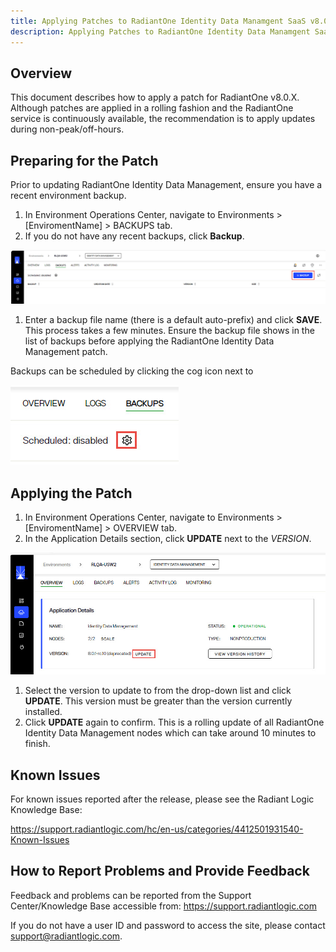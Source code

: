 ```yaml
---
title: Applying Patches to RadiantOne Identity Data Manamgent SaaS v8.0
description: Applying Patches to RadiantOne Identity Data Manamgent SaaS v8.0
---
```


## Overview

This document describes how to apply a patch for RadiantOne v8.0.X.  
Although patches are applied in a rolling fashion and the RadiantOne service is continuously available, the recommendation is to apply updates during non-peak/off-hours.

## Preparing for the Patch

Prior to updating RadiantOne Identity Data Management, ensure you have a recent environment backup.

1. In Environment Operations Center, navigate to Environments > [EnviromentName] > BACKUPS tab.
1. If you do not have any recent backups, click **Backup**.

 ![Create a Backup](Media/backup-env.jpg)

1. Enter a backup file name (there is a default auto-prefix) and click **SAVE**. This process takes a few minutes. Ensure the backup file shows in the list of backups before applying the RadiantOne Identity Data Management patch.

Backups can be scheduled by clicking the cog icon next to 

![Scheduling Backups](Media/schedule-backups.jpg)

## Applying the Patch 

1. In Environment Operations Center, navigate to Environments > [EnviromentName] > OVERVIEW tab.
1. In the Application Details section, click **UPDATE** next to the *VERSION*.

 ![Apply Patch](Media/apply-patch.jpg)

1. Select the version to update to from the drop-down list and click **UPDATE**. This version must be greater than the version currently installed.
1. Click **UPDATE** again to confirm. This is a rolling update of all RadiantOne Identity Data Management nodes which can take around 10 minutes to finish. 


## Known Issues 

For known issues reported after the release, please see the Radiant Logic Knowledge Base: 

https://support.radiantlogic.com/hc/en-us/categories/4412501931540-Known-Issues  


## How to Report Problems and Provide Feedback 

Feedback and problems can be reported from the Support Center/Knowledge Base accessible from: https://support.radiantlogic.com  

If you do not have a user ID and password to access the site, please contact support@radiantlogic.com. 
